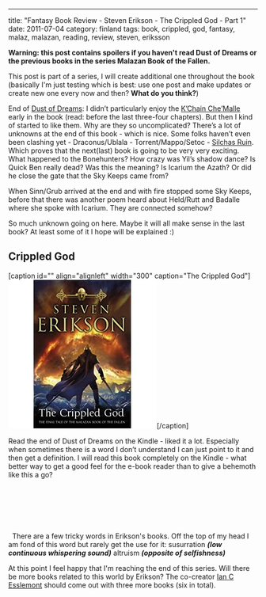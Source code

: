 ---
title: "Fantasy Book Review - Steven Erikson - The Crippled God - Part 1"
date: 2011-07-04
category: finland
tags: book, crippled, god, fantasy, malaz, malazan, reading, review, steven, eriksson

**Warning: this post contains spoilers if you haven't read Dust of Dreams or the previous books in the series Malazan Book of the Fallen.**

This post is part of a series, I will create additional one throughout the book (basically I'm just testing which is best: use one post and make updates or create new one every now and then? **What do you think?**)

End of [Dust of Dreams](http://www.guldmyr.com/blog/fantasy-book-review-steven-erikson-dust-of-dreams/ "my review of dust of dreams"): I didn’t particularly enjoy the [K’Chain Che’Malle](http://malazan.wikia.com/wiki/K%27Chain_Che%27Malle "on malazan.wikia") early in the book (read: before the last three-four chapters). But then I kind of started to like them. Why are they so uncomplicated? There’s a lot of unknowns at the end of this book - which is nice. Some folks haven’t even been clashing yet - Draconus/Ublala - Torrent/Mappo/Setoc - [Silchas Ruin](http://malazan.wikia.com/wiki/Silchas_Ruin "on malazan.wikia.com"). Which proves that the next(last) book is going to be very very exciting. What happened to the Bonehunters? How crazy was Yil’s shadow dance? Is Quick Ben really dead? Was this the meaning? Is Icarium the Azath? Or did he close the gate that the Sky Keeps came from?

When Sinn/Grub arrived at the end and with fire stopped some Sky Keeps, before that there was another poem heard about Held/Rutt and Badalle where she spoke with Icarium. They are connected somehow?

So much unknown going on here. Maybe it will all make sense in the last book? At least some of it I hope will be explained :)

## Crippled God

\[caption id="" align="alignleft" width="300" caption="The Crippled God"\]![Cover](images/51FKUEeqMhL._SL500_AA300_.jpg "The Crippled God")\[/caption\]

Read the end of Dust of Dreams on the Kindle - liked it a lot. Especially when sometimes there is a word I don’t understand I can just point to it and then get a definition. I will read this book completely on the Kindle - what better way to get a good feel for the e-book reader than to give a behemoth like this a go?

 

 

 

  There are a few tricky words in Erikson's books. Off the top of my head I am fond of this word but rarely get the use for it: susurration _**(low continuous whispering sound)**_ altruism _**(opposite of selfishness)**_

At this point I feel happy that I'm reaching the end of this series. Will there be more books related to this world by Erikson? The co-creator [Ian C Esslemont](http://www.malazanempire.com/site/authors "on malazanempire.com") should come out with three more books (six in total).
